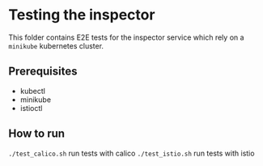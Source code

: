 # Testing the inspector
This folder contains E2E tests for the inspector service which rely on a `minikube` kubernetes cluster. 

## Prerequisites
- kubectl
- minikube
- istioctl

## How to run
`./test_calico.sh` run tests with calico
`./test_istio.sh` run tests with istio

